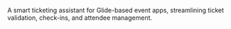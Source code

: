 A smart ticketing assistant for Glide-based event apps, streamlining ticket validation, check-ins, and attendee management.
